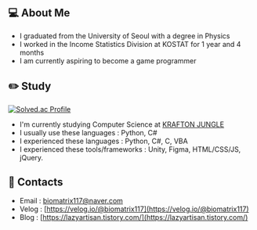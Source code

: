 ## 💻 About Me

* I graduated from the University of Seoul with a degree in Physics
* I worked in the Income Statistics Division at KOSTAT for 1 year and 4 months
* I am currently aspiring to become a game programmer

## ✏️ Study

[![Solved.ac Profile](http://mazassumnida.wtf/api/v2/generate_badge?boj=biomatrix117)](https://solved.ac/biomatrix117/)

* I'm currently studying Computer Science at [KRAFTON JUNGLE](https://jungle.krafton.com/)
* I usually use these languages : Python, C#
* I experienced these languages : Python, C#, C, VBA
* I experienced these tools/frameworks : Unity, Figma, HTML/CSS/JS, jQuery.

## 🔗 Contacts

* Email : [biomatrix117@naver.com](biomatrix117@naver.com)
* Velog : [https://velog.io/@biomatrix117](https://velog.io/@biomatrix117)
* Blog : [https://lazyartisan.tistory.com/](https://lazyartisan.tistory.com/)


